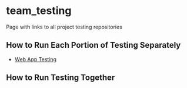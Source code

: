 # team_testing
Page with links to all project testing repositories

## How to Run Each Portion of Testing Separately
* [Web App Testing](https://github.com/ldevr3t2/webapp_testing)


## How to Run Testing Together
